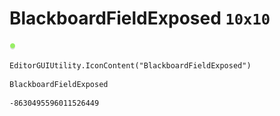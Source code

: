 # BlackboardFieldExposed `10x10`
<img src="/img/BlackboardFieldExposed.png" width=10 height=10>

``` CSharp
EditorGUIUtility.IconContent("BlackboardFieldExposed")
```
```
BlackboardFieldExposed
```
```
-8630495596011526449
```
